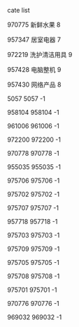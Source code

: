 cate list

970775 新鲜水果 8

957347 居室电器 7

972219 洗护清洁用具 9

957428 电脑整机 9

957430 网络产品 8

5057 5057 -1

958104 958104 -1

961006 961006 -1

972200 972200 -1

970778 970778 -1

955035 955035 -1

975706 975706 -1

975702 975702 -1

975707 975707 -1

957718 957718 -1

975703 975703 -1

975709 975709 -1

975705 975705 -1

975708 975708 -1

975701 975701 -1

970776 970776 -1

969032 969032 -1

